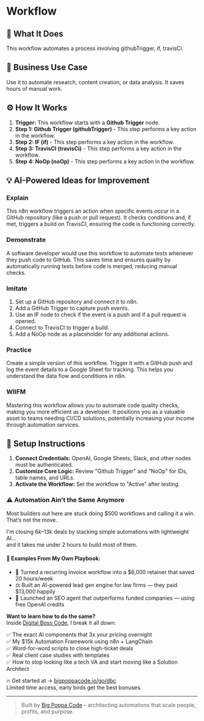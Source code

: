 # Workflow

## 🚀 What It Does
This workflow automates a process involving githubTrigger, if, travisCi.

## 💼 Business Use Case
Use it to automate research, content creation, or data analysis. It saves hours of manual work.

## ⚙️ How It Works
1.  **Trigger:** This workflow starts with a **Github Trigger** node.
2. **Step 1: Github Trigger (githubTrigger)** - This step performs a key action in the workflow.
3. **Step 2: IF (if)** - This step performs a key action in the workflow.
4. **Step 3: TravisCI (travisCi)** - This step performs a key action in the workflow.
5. **Step 4: NoOp (noOp)** - This step performs a key action in the workflow.

## 💡 AI-Powered Ideas for Improvement
### Explain
This n8n workflow triggers an action when specific events occur in a GitHub repository (like a push or pull request). It checks conditions and, if met, triggers a build on TravisCI, ensuring the code is functioning correctly.

### Demonstrate
A software developer would use this workflow to automate tests whenever they push code to GitHub. This saves time and ensures quality by automatically running tests before code is merged, reducing manual checks.

### Imitate
1. Set up a GitHub repository and connect it to n8n.
2. Add a GitHub Trigger to capture push events.
3. Use an IF node to check if the event is a push and if a pull request is opened.
4. Connect to TravisCI to trigger a build.
5. Add a NoOp node as a placeholder for any additional actions.

### Practice
Create a simple version of this workflow. Trigger it with a GitHub push and log the event details to a Google Sheet for tracking. This helps you understand the data flow and conditions in n8n.

### WIIFM
Mastering this workflow allows you to automate code quality checks, making you more efficient as a developer. It positions you as a valuable asset to teams needing CI/CD solutions, potentially increasing your income through automation services.

## 🔧 Setup Instructions
1. **Connect Credentials:** OpenAI, Google Sheets, Slack, and other nodes must be authenticated.
2. **Customize Core Logic:** Review "Github Trigger" and "NoOp" for IDs, table names, and URLs.
3. **Activate the Workflow:** Set the workflow to "Active" after testing.

### ⚠️ Automation Ain’t the Same Anymore

Most builders out here are stuck doing $500 workflows and calling it a win.  
That’s not the move.  

I'm closing $6k–$13k deals by stacking simple automations with lightweight AI...  
and it takes me under 2 hours to build most of them.

#### 🧠 Examples From My Own Playbook:
- 🔁 Turned a recurring invoice workflow into a $6,000 retainer that saved 20 hours/week  
- ⚖️ Built an AI-powered lead gen engine for law firms — they paid $13,000 happily  
- 🚀 Launched an SEO agent that outperforms funded companies — using free OpenAI credits  

**Want to learn how to do the same?**  
Inside [Digital Boss Code](https://bigpoppacode.io/go/dbc), I break it all down:

✅ The exact AI components that 3x your pricing overnight  
✅ My $15k Automation Framework using n8n + LangChain  
✅ Word-for-word scripts to close high-ticket deals  
✅ Real client case studies with templates  
✅ How to stop looking like a tech VA and start moving like a Solution Architect  

🔥 Get started at → [bigpoppacode.io/go/dbc](https://bigpoppacode.io/go/dbc)  
Limited time access, early birds get the best bonuses.

---
> Built by [Big Poppa Code](https://bigpoppacode.io) – architecting automations that scale people, profits, and purpose.
